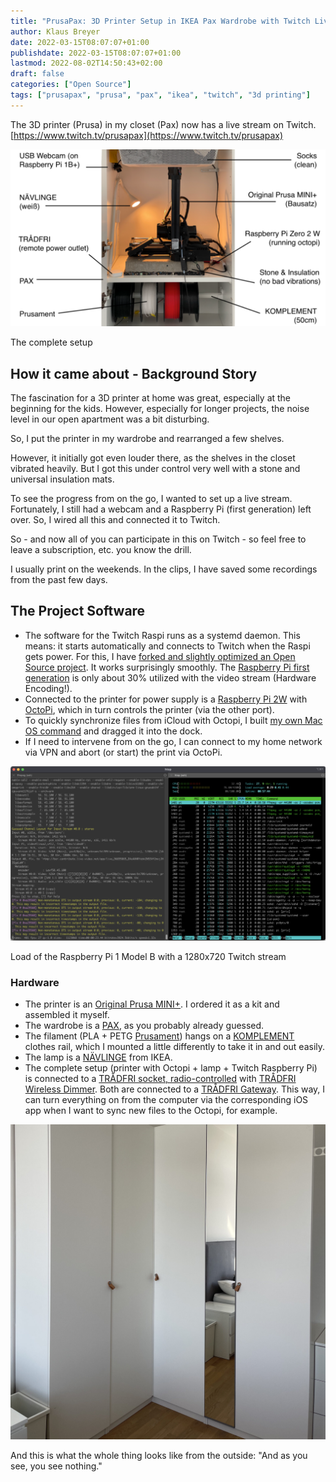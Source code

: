 ```yaml
---
title: "PrusaPax: 3D Printer Setup in IKEA Pax Wardrobe with Twitch Livestream"
author: Klaus Breyer
date: 2022-03-15T08:07:07+01:00
publishdate: 2022-03-15T08:07:07+01:00
lastmod: 2022-08-02T14:50:43+02:00
draft: false
categories: ["Open Source"]
tags: ["prusapax", "prusa", "pax", "ikea", "twitch", "3d printing"]
---
```


The 3D printer (Prusa) in my closet (Pax) now has a live stream on Twitch. [https://www.twitch.tv/prusapax](https://www.twitch.tv/prusapax)

![](Artboard-Copy-1024x576.png)

The complete setup

## How it came about - Background Story

The fascination for a 3D printer at home was great, especially at the beginning for the kids. However, especially for longer projects, the noise level in our open apartment was a bit disturbing.

So, I put the printer in my wardrobe and rearranged a few shelves.

However, it initially got even louder there, as the shelves in the closet vibrated heavily. But I got this under control very well with a stone and universal insulation mats.

To see the progress from on the go, I wanted to set up a live stream. Fortunately, I still had a webcam and a Raspberry Pi (first generation) left over. So, I wired all this and connected it to Twitch.

So - and now all of you can participate in this on Twitch - so feel free to leave a subscription, etc. you know the drill.

I usually print on the weekends. In the clips, I have saved some recordings from the past few days.

## The Project Software

- The software for the Twitch Raspi runs as a systemd daemon. This means: it starts automatically and connects to Twitch when the Raspi gets power. For this, I have [forked and slightly optimized an Open Source project](https://github.com/klausbreyer/twitch_streaming_pi). It works surprisingly smoothly. The [Raspberry Pi first generation](https://www.berrybase.de/raspberry-pi/raspberry-pi-computer/boards/raspberry-pi-1-modell-b-43?c=319) is only about 30% utilized with the video stream (Hardware Encoding!).
- Connected to the printer for power supply is a [Raspberry Pi 2W](https://www.berrybase.de/raspberry-pi/raspberry-pi-computer/boards/raspberry-pi-zero-2-w) with [OctoPi](https://octoprint.org/), which in turn controls the printer (via the other port).
- To quickly synchronize files from iCloud with Octopi, I built [my own Mac OS command](https://github.com/klausbreyer/octoprint-sync) and dragged it into the dock.
- If I need to intervene from on the go, I can connect to my home network via VPN and abort (or start) the print via OctoPi.

![](Screenshot-2022-03-08-at-09.55.28-1-1024x567.png)

Load of the Raspberry Pi 1 Model B with a 1280x720 Twitch stream

### Hardware

- The printer is an [Original Prusa MINI+](https://www.prusa3d.com/de/produkt/original-prusa-mini-bausatz-2/). I ordered it as a kit and assembled it myself.
- The wardrobe is a [PAX](https://www.ikea.com/de/de/cat/pax-system-19086/), as you probably already guessed.
- The filament (PLA + PETG [Prusament](https://www.prusa3d.com/de/kategorie/prusament/)) hangs on a [KOMPLEMENT](https://www.ikea.com/de/de/p/komplement-kleiderstange-weiss-90256893/) clothes rail, which I mounted a little differently to take it in and out easily.
- The lamp is a [NÄVLINGE](https://www.ikea.com/de/de/p/naevlinge-wand-klemmspot-led-schwarz-10408273/) from IKEA.
- The complete setup (printer with Octopi + lamp + Twitch Raspberry Pi) is connected to a [TRÅDFRI socket, radio-controlled](https://www.ikea.com/de/de/p/tradfri-steckdose-funkgesteuert-00377314/) with [TRÅDFRI Wireless Dimmer](https://www.ikea.com/de/de/p/tradfri-kabelloser-dimmer-weiss-70408595/). Both are connected to a [TRÅDFRI Gateway](https://www.ikea.com/de/de/p/tradfri-gateway-weiss-40337806/). This way, I can turn everything on from the computer via the corresponding iOS app when I want to sync new files to the Octopi, for example.

![](IMG_4618-edited-scaled.jpg)

And this is what the whole thing looks like from the outside: "And as you see, you see nothing."
